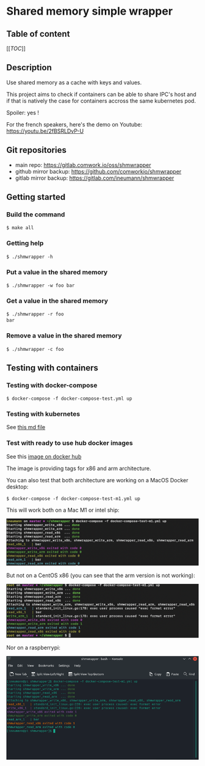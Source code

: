# Shared memory simple wrapper

## Table of content

[[_TOC_]]

## Description

Use shared memory as a cache with keys and values.

This project aims to check if containers can be able to share IPC's host and if that is natively the case for containers accross the same kubernetes pod.

Spoiler: yes !

For the french speakers, here's the demo on Youtube: https://youtu.be/2fBSRLDvP-U

## Git repositories

* main repo: https://gitlab.comwork.io/oss/shmwrapper
* github mirror backup: https://github.com/comworkio/shmwrapper
* gitlab mirror backup: https://gitlab.com/ineumann/shmwrapper

## Getting started

### Build the command

```shell
$ make all
```

### Getting help

```shell
$ ./shmwrapper -h
```

### Put a value in the shared memory

```shell
$ ./shmwrapper -w foo bar
```

### Get a value in the shared memory

```shell
$ ./shmwrapper -r foo
bar
```

### Remove a value in the shared memory

```shell
$ ./shmwrapper -c foo
```

## Testing with containers

### Testing with docker-compose

```shell
$ docker-compose -f docker-compose-test.yml up
```

### Testing with kubernetes

See [this md file](./kubernetes/README.md)

### Test with ready to use hub docker images

See this [image on docker hub](https://hub.docker.com/repository/docker/comworkio/shmwrapper)

The image is providing tags for x86 and arm architecture.

You can also test that both architecture are working on a MacOS Docker desktop:

```shell
$ docker-compose -f docker-compose-test-m1.yml up
```

This will work both on a Mac M1 or intel ship:

![m1-test](./images/m1-test.png)

But not on a CentOS x86 (you can see that the arm version is not working):

![x86-centos-test](./images/x86-centos-test.png)

Nor on a raspberrypi:

![raspberrypi-test](./images/raspberrypi-test.png)
